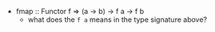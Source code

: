 * fmap :: Functor f => (a -> b) -> f a -> f b 
  * what does the `f a` means in the type signature above?  